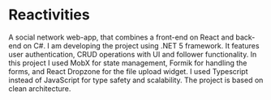 # Reactivities

A social network web-app, that combines a front-end on React and back-end on C#. I am developing the project using .NET 5 framework. It features user authentication, CRUD operations with UI and follower functionality. In this project I used MobX for state management, Formik for handling the forms, and React Dropzone for the file upload widget. I used Typescript instead of JavaScript for type safety and scalability. The project is based on clean architecture.
